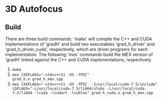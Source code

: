 # 3D Autofocus

## Build

There are three build commands. 'make' will compile the C++ and CUDA
implementations of 'gradH' and build two executables 'grad\_h\_driver' and
'grad\_h\_driver\_cuda', respectively, which are driver programs for each
implementation. The following 'mex' commands build the MEX version of 'gradH'
linked against the C++ and CUDA implementations, respectively.

1) `make`
2) `mex CXXFLAGS="-std=c++11 -O3 -fPIC"                                                                                                                                 grad_h.o grad_h_mex.cpp`
3) `mex CXXFLAGS="-std=c++11 -O3 -fPIC  -I/usr/local/cuda-7.5/include" LDFLAGS="-L/usr/local/cuda-7.5/lib64/stubs -L/usr/local/cuda-7.5/lib64 -lcuda -lcudart -lcublas" grad_h_cuda.o grad_h_mex.cpp`
